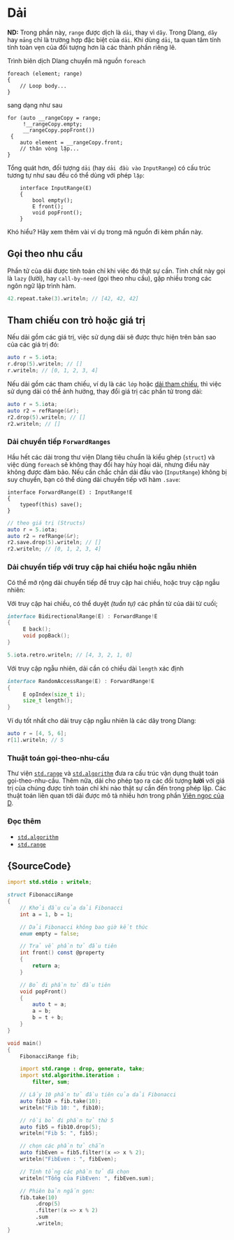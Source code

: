 # Dải

**ND:** Trong phần này, `range` được dịch là `dải`, thay vì `dãy`.
Trong Dlang, `dãy` hay `mảng` chỉ là trường hợp đặc biệt của `dải`.
Khi dùng `dải`, ta quan tâm tính tính toàn vẹn của đối tượng hơn
là các thành phần riêng lẽ.

Trình biên dịch Dlang chuyển mã nguồn `foreach`

```
foreach (element; range)
{
    // Loop body...
}
```

sang dạng như sau

```
for (auto __rangeCopy = range;
     !__rangeCopy.empty;
     __rangeCopy.popFront())
 {
    auto element = __rangeCopy.front;
    // thân vòng lặp...
}
```

Tổng quát hơn, đối tượng `dải` (hay `dải đầu vào` `InputRange`)
có cấu trúc tương tự như sau đều có thể dùng với phép `lặp`:

```
    interface InputRange(E)
    {
        bool empty();
        E front();
        void popFront();
    }
```

Khó hiểu? Hãy xem thêm vài ví dụ trong mã nguồn đi kèm phần này.

## Gọi theo nhu cầu

Phần tử của dải được tính toán chỉ khi việc đó thật sự cần.
Tính chất này gọi là `lazy` (lười), hay `call-by-need` (gọi theo nhu cầu),
gặp nhiều trong các ngôn ngữ lập trình hàm.

```d
42.repeat.take(3).writeln; // [42, 42, 42]
```

## Tham chiếu con trỏ hoặc giá trị

Nếu dải gồm các giá trị, việc sử dụng dải sẽ được thực hiện trên bản sao
của các giá trị đó:

```d
auto r = 5.iota;
r.drop(5).writeln; // []
r.writeln; // [0, 1, 2, 3, 4]
```

Nếu dải gồm các tham chiếu, ví dụ là các `lớp`
hoặc [dải tham chiếu](https://dlang.org/phobos/std_range.html#refRange),
thì việc sử dụng dải có thể ảnh hưởng, thay đổi giá trị các phần tử trong dải:

```d
auto r = 5.iota;
auto r2 = refRange(&r);
r2.drop(5).writeln; // []
r2.writeln; // []
```

### Dải chuyển tiếp `ForwardRanges`

Hầu hết các dải trong thư viện Dlang tiêu chuẩn là kiểu ghép (`struct`)
và việc dùng `foreach` sẽ không thay đổi hay hủy hoại dải, nhưng điều này
không được đảm bảo. Nếu cần chắc chắn dải đầu vào (`InputRange`) không
bị suy chuyển, bạn có thể dùng dải chuyển tiếp với hàm `.save`:

```
interface ForwardRange(E) : InputRange!E
{
    typeof(this) save();
}
```

```d
// theo giá trị (Structs)
auto r = 5.iota;
auto r2 = refRange(&r);
r2.save.drop(5).writeln; // []
r2.writeln; // [0, 1, 2, 3, 4]
```

### Dải chuyển tiếp với truy cập hai chiều hoặc ngẫu nhiên

Có thể mở rộng dải chuyển tiếp để truy cập hai chiều, hoặc truy cập ngẫu nhiên:

Với truy cập hai chiều, có thể duyệt _(tuần tự)_ các phần từ của dải từ cuối;

```d
interface BidirectionalRange(E) : ForwardRange!E
{
     E back();
     void popBack();
}
```

```d
5.iota.retro.writeln; // [4, 3, 2, 1, 0]
```

Với truy cập ngẫu nhiên, dải cần có chiều dài `length` xác định

```d
interface RandomAccessRange(E) : ForwardRange!E
{
     E opIndex(size_t i);
     size_t length();
}
```

Ví dụ tốt nhất cho dải truy cập ngẫu nhiên là các dãy trong Dlang:

```d
auto r = [4, 5, 6];
r[1].writeln; // 5
```

### Thuật toán gọi-theo-nhu-cầu

Thư viện [`std.range`](http://dlang.org/phobos/std_range.html) và
[`std.algorithm`](http://dlang.org/phobos/std_algorithm.html) đưa ra
cấu trúc vận dụng thuật toán gọi-theo-nhu-cầu. Thêm nữa, dải cho phép
tạo ra các đối tượng **lười** với giá trị của chúng được tính toán
chỉ khi nào thật sự cần đến trong phép lặp.
Các thuật toán liên quan tới dải được mô tả nhiều hơn trong phần
[Viên ngọc của D](gems/range-algorithms).

### Đọc thêm

- [`std.algorithm`](http://dlang.org/phobos/std_algorithm.html)
- [`std.range`](http://dlang.org/phobos/std_range.html)

## {SourceCode}

```d
import std.stdio : writeln;

struct FibonacciRange
{
    // Khởi đầu của dải Fibonacci
    int a = 1, b = 1;

    // Dải Fibonacci không bao giờ kết thúc
    enum empty = false;

    // Trả về phần tử đầu tiên
    int front() const @property
    {
        return a;
    }

    // Bỏ đi phần tử đầu tiên
    void popFront()
    {
        auto t = a;
        a = b;
        b = t + b;
    }
}

void main()
{
    FibonacciRange fib;

    import std.range : drop, generate, take;
    import std.algorithm.iteration :
        filter, sum;

    // Lấy 10 phần tử đầu tiên của dải Fibonacci
    auto fib10 = fib.take(10);
    writeln("Fib 10: ", fib10);

    // rồi bỏ đi phần tử thứ 5
    auto fib5 = fib10.drop(5);
    writeln("Fib 5: ", fib5);

    // chọn các phần tử chẵn
    auto fibEven = fib5.filter!(x => x % 2);
    writeln("FibEven : ", fibEven);

    // Tính tổng các phần tử đã chọn
    writeln("Tổng của FibEven: ", fibEven.sum);

    // Phiên bản ngắn gọn:
    fib.take(10)
         .drop(5)
         .filter!(x => x % 2)
         .sum
         .writeln;
}
```
